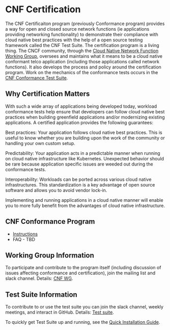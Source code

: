 # CNF Certification

The CNF Certificaiton program (previously Conformance program) provides a way for open and closed source network functions (ie applications providing networking functionality) to demonstrate their compliance with cloud native best practices with the help of a open source testing framework called the CNF Test Suite. The certification program is a living thing. The CNCF community, through the [Cloud Native Network Function Working Group](https://github.com/cncf/cnf-wg/blob/main/README.md), oversees and maintains what it means to be a cloud native conformant telco application (including those applications called network functions). It also develops the process and policy around the certification program. Work on the mechanics of the conformance tests occurs in the [CNF Conformance Test Suite](https://github.com/cncf/cnf-testsuite/#cnf-conformance-test-suite).

## Why Certification Matters

With such a wide array of applications being developed today, workload conformance tests help ensure that developers can follow cloud native best practices when building greenfield applications and/or modernizing existing applications. A certified application provides the following guarantees:

Best practices: Your application follows cloud native best practices. This is useful to know whether you are building upon the work of the community or handling your own custom setup.

Predictability: Your application acts in a predictable manner when running on cloud native infrastructure like Kubernetes. Unexpected behavior should be rare because application specific issues are weeded out during the conformance tests.

Interoperability: Workloads can be ported across various cloud native infrastructures. This standardization is a key advantage of open source software and allows you to avoid vendor lock-in.

Implementing and running applications in a cloud native manner will enable you to more fully benefit from the advantages of cloud native infrastructure.

## CNF Conformance Program

- [Instructions](instructions.md)
- FAQ - TBD

## Working Group Information

To participate and contribute to the program itself (including discussion of
issues affecting conformance and certification), join the mailing list and
slack channel. Details: [CNF WG](https://github.com/cncf/cnf-wg/blob/main/README.md).

## Test Suite Information

To contribute to or use the test suite you can join the slack channel, weekly meetings, and interact in GitHub. Details: [Test suite](https://github.com/cncf/cnf-testsuite/#cnf-conformance-test-suite).

To quickly get Test Suite up and running, see the [Quick Installation Guide](https://github.com/cncf/cnf-testsuite/#installation). 

